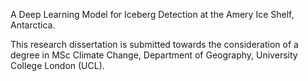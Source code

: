 A Deep Learning Model for Iceberg Detection at the Amery Ice Shelf, Antarctica.

This research dissertation is submitted towards the consideration of a degree in MSc Climate Change, Department of Geography, University College London (UCL).
